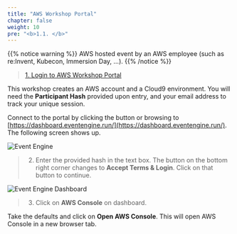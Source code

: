 ```yaml
---
title: "AWS Workshop Portal"
chapter: false
weight: 10
pre: "<b>1.1. </b>"
---
```


{{% notice warning %}}
AWS hosted event by an AWS employee (such as re:Invent, Kubecon, Immersion Day, ...). 
{{% /notice %}}

> [1. Login to AWS Workshop Portal](https://dashboard.eventengine.run/)

This workshop creates an AWS account and a Cloud9 environment. You will need the **Participant Hash** provided upon entry, and your email address to track your unique session.

Connect to the portal by clicking the button or browsing to [https://dashboard.eventengine.run/](https://dashboard.eventengine.run/). The following screen shows up.

![Event Engine](/images/prerequisites/event-engine-initial-screen.png?width=50pc)

> 2. Enter the provided hash in the text box. The button on the bottom right corner changes to **Accept Terms & Login**. Click on that button to continue.

![Event Engine Dashboard](/images/prerequisites/event-engine-dashboard.png?width=50pc)

> 3. Click on **AWS Console** on dashboard.

Take the defaults and click on **Open AWS Console**. This will open AWS Console in a new browser tab.